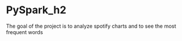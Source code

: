 # PySpark_h2
The goal of the project is to analyze spotify charts and to see the most frequent words 
